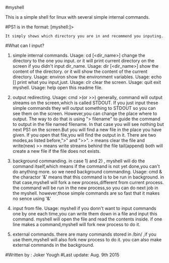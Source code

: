 #myshell

This is a simple shell for linux with several simple internal commands.

#PS1 is in the format: [myshell:<your current dir>]>

	It simply shows which directory you are in and recommend you inputing.

#What can I input?

1)	simple internal commands.
		Usage: cd [<dir_name>]		change the directory to the one you input.
									or it will print current directory on the screen if you didn't input dir_name.
		Usage: dir [<dir_name>]		show the content of the directory.
									or it will show the content of the current directory.
		Usage: environ				show the environment variables.
		Usage: echo [<string-list>]	print what you input,just.
		Usage: clr					clear the screen.
		Usage: quit					exit myshell.
		Usage: help					open this readme file.

2)	output redirecting.
		Usage: cmd >(or >>) <filename>
		generally, command will output streams on the screen,which is called STDOUT.
		If you just input these simple commands they will output something to STDOUT so you can see them on the screen.
		However,you can change the place where to output.
		The way to do that is using "> filename" to guide the command to output in the file named filename.
		In that case you will see nothing but next PS1 on the screen.But you will find a new file in the place you have given.
		If you open that file,you will find the output in it.
		There are two modes,as listed before,">" and ">>".
			> means clear the file and write(new)
			>> means write streams behind the file tail(append)
			both will create a new file if the file does not exists.

3)	background commanding.
		in case 1) and 2) , myshell will do the command itself,which means if the command is not yet done,you can't do anything more.
		so we need background commanding.
		Usage: cmd &
		the charactor '&' means that this command is to be run in background.
		in that case,myshell will fork a new process,different from current process.
		the command will be run in the new process,so you can do next job in the myshell.
		however,those simple commands are so fast that it makes no sence using '&'

4)	input from file.
		Usage: myshell <file name>
		if you donn't want to input commands one by one each time,you can write them down in a file and input this command.
		myshell will open the file and read the contents inside. if one line makes a command,myshell will fork new process to do it.
		
5)	external commands.
		there are many commands stored in /bin/ ,if you use them,myshell will also fork new process to do it.
		you can also make external commands in the background.

#Written by : Joker Yough
#Last update: Aug. 9th 2015
